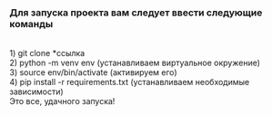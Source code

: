 <h3>Для запуска проекта вам следует ввести следующие команды</h3><br>
1) git clone *ссылка<br>
2) python -m venv env (устанавливаем виртуальное окружение)<br>
3) source env/bin/activate (активируем его)<br>
4) pip install -r requirements.txt (устанавливаем необходимые зависимости)<br>
Это все, удачного запуска!<br>
